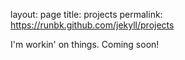 layout: page
title: projects
permalink: https://runbk.github.com/jekyll/projects

I'm workin' on things. Coming soon!
